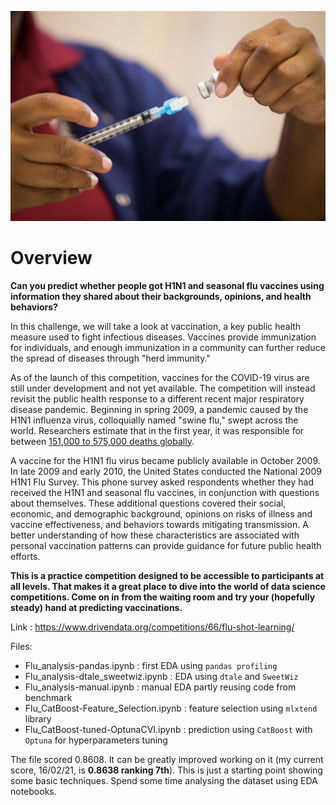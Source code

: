 ![picture](./flu-vaccine.jpg)

<h1>Overview</h1>
<p><strong>Can you predict whether people got H1N1 and seasonal flu vaccines using information they shared about their backgrounds, opinions, and health behaviors?</strong></p>
<p>In this challenge, we will take a look at vaccination, a key public health measure used to fight infectious diseases. Vaccines provide immunization for individuals, and enough immunization in a community can further reduce the spread of diseases through "herd immunity."</p>
<p>As of the launch of this competition, vaccines for the COVID-19 virus are still under development and not yet available. The competition will instead revisit the public health response to a different recent major respiratory disease pandemic. Beginning in spring 2009, a pandemic caused by the H1N1 influenza virus, colloquially named "swine flu," swept across the world. Researchers estimate that in the first year, it was responsible for between <a href="https://www.cdc.gov/flu/pandemic-resources/2009-h1n1-pandemic.html">151,000 to 575,000 deaths globally</a>.</p>
<p>A vaccine for the H1N1 flu virus became publicly available in October 2009. In late 2009 and early 2010, the United States conducted the National 2009 H1N1 Flu Survey. This phone survey asked respondents whether they had received the H1N1 and seasonal flu vaccines, in conjunction with questions about themselves. These additional questions covered their social, economic, and demographic background, opinions on risks of illness and vaccine effectiveness, and behaviors towards mitigating transmission. A better understanding of how these characteristics are associated with personal vaccination patterns can provide guidance for future public health efforts.</p>
<p><strong>This is a practice competition designed to be accessible to participants at all levels. That makes it a great place to dive into the world of data science competitions. Come on in from the waiting room and try your (hopefully steady) hand at predicting vaccinations.</strong></p>

Link : https://www.drivendata.org/competitions/66/flu-shot-learning/

Files:
- Flu_analysis-pandas.ipynb : first EDA using `pandas profiling`
- Flu_analysis-dtale_sweetwiz.ipynb : EDA using `dtale` and `SweetWiz`
- Flu_analysis-manual.ipynb : manual EDA partly reusing code from benchmark
- Flu_CatBoost-Feature_Selection.ipynb : feature selection using `mlxtend` library
- Flu_CatBoost-tuned-OptunaCVI.ipynb : prediction using `CatBoost` with `Optuna` for hyperparameters tuning

The file scored 0.8608. It can be greatly improved working on it (my current score, 16/02/21, is **0.8638 ranking 7th**). This is just a starting point showing some basic techniques. Spend some time analysing the dataset using EDA notebooks.
